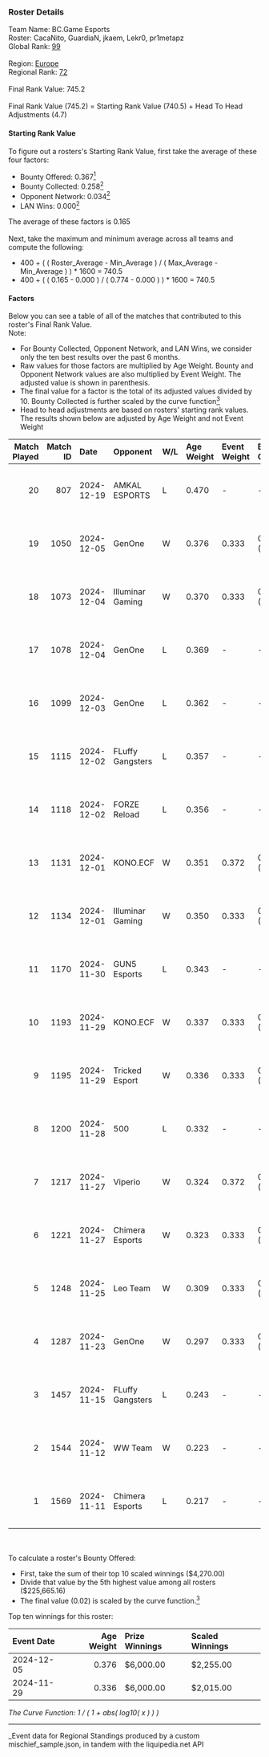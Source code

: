 ### Roster Details<br />
Team Name: BC.Game Esports<br />
Roster: CacaNito, GuardiaN, jkaem, Lekr0, pr1metapz<br />
Global Rank: [99](../../standings_global_2025_04_07.md)<br />
<br />
Region: [Europe]( ../../standings_europe_2025_04_07.md)<br />
Regional Rank: [72]( ../../standings_europe_2025_04_07.md)<br />
<br />
Final Rank Value:  745.2<br />
<br />
Final Rank Value (745.2) = Starting Rank Value (740.5) + Head To Head Adjustments (4.7)<br />

#### Starting Rank Value<br />
To figure out a rosters's Starting Rank Value, first take the average of these four factors:<br />
- Bounty Offered: 0.367[<sup>1</sup>](#table2)
- Bounty Collected: 0.258[<sup>2</sup>](#table1)
- Opponent Network: 0.034[<sup>2</sup>](#table1)
- LAN Wins: 0.000[<sup>2</sup>](#table1)

The average of these factors is 0.165<br />
<br />
Next, take the maximum and minimum average across all teams and compute the following:<br />
- 400 + ( ( Roster_Average - Min_Average ) / ( Max_Average - Min_Average ) ) * 1600 = 740.5
- 400 + ( ( 0.165 - 0.000 ) / ( 0.774 - 0.000 ) ) * 1600 = 740.5


#### Factors<br />
Below you can see a table of all of the matches that contributed to this roster's Final Rank Value.<br />
Note:<br />

- For Bounty Collected, Opponent Network, and LAN Wins, we consider only the ten best results over the past 6 months.
- Raw values for those factors are multiplied by Age Weight. Bounty and Opponent Network values are also multiplied by Event Weight. The adjusted value is shown in parenthesis.
- The final value for a factor is the total of its adjusted values divided by 10. Bounty Collected is further scaled by the curve function[<sup>3</sup>](#curveFunction)
- Head to head adjustments are based on rosters' starting rank values. The results shown below are adjusted by Age Weight and not Event Weight
<span id="table1"></span><br />


| Match Played | Match ID | Date       | Opponent         | W/L | Age Weight | Event Weight | Bounty Collected | Opponent Network | LAN Wins  | H2H Adj. | Roster                                      |
| -: | -: | :- | :- | :- | :- | :- | :- | :- | :- | -: | :- |
|           20 |      807 | 2024-12-19 | AMKAL ESPORTS    | L   | 0.470      | -            | -                | -                | -         |    -8.07 | CacaNito, GuardiaN, jkaem, Lekr0, pr1metapz |
|           19 |     1050 | 2024-12-05 | GenOne           | W   | 0.376      | 0.333        | 0.007 (0.001)    | 0.362 (0.045)    | 0 (0.000) |     5.87 | CacaNito, GuardiaN, jkaem, Lekr0, pr1metapz |
|           18 |     1073 | 2024-12-04 | Illuminar Gaming | W   | 0.370      | 0.333        | 0.004 (0.000)    | 0.161 (0.020)    | 0 (0.000) |     5.32 | CacaNito, GuardiaN, jkaem, Lekr0, pr1metapz |
|           17 |     1078 | 2024-12-04 | GenOne           | L   | 0.369      | -            | -                | -                | -         |    -5.81 | CacaNito, GuardiaN, jkaem, Lekr0, pr1metapz |
|           16 |     1099 | 2024-12-03 | GenOne           | L   | 0.362      | -            | -                | -                | -         |    -5.94 | CacaNito, GuardiaN, jkaem, Lekr0, pr1metapz |
|           15 |     1115 | 2024-12-02 | FLuffy Gangsters | L   | 0.357      | -            | -                | -                | -         |    -6.76 | CacaNito, GuardiaN, jkaem, Lekr0, pr1metapz |
|           14 |     1118 | 2024-12-02 | FORZE Reload     | L   | 0.356      | -            | -                | -                | -         |    -6.62 | CacaNito, GuardiaN, jkaem, Lekr0, pr1metapz |
|           13 |     1131 | 2024-12-01 | KONO.ECF         | W   | 0.351      | 0.372        | 0.017 (0.002)    | 0.272 (0.036)    | 0 (0.000) |     4.97 | CacaNito, GuardiaN, jkaem, Lekr0, pr1metapz |
|           12 |     1134 | 2024-12-01 | Illuminar Gaming | W   | 0.350      | 0.333        | 0.004 (0.000)    | 0.161 (0.019)    | 0 (0.000) |     4.83 | CacaNito, GuardiaN, jkaem, Lekr0, pr1metapz |
|           11 |     1170 | 2024-11-30 | GUN5 Esports     | L   | 0.343      | -            | -                | -                | -         |    -3.97 | CacaNito, GuardiaN, jkaem, Lekr0, pr1metapz |
|           10 |     1193 | 2024-11-29 | KONO.ECF         | W   | 0.337      | 0.333        | 0.017 (0.002)    | 0.272 (0.031)    | 0 (0.000) |     4.99 | CacaNito, GuardiaN, jkaem, Lekr0, pr1metapz |
|            9 |     1195 | 2024-11-29 | Tricked Esport   | W   | 0.336      | 0.333        | 0.027 (0.003)    | 0.583 (0.065)    | 0 (0.000) |     6.06 | CacaNito, GuardiaN, jkaem, Lekr0, pr1metapz |
|            8 |     1200 | 2024-11-28 | 500              | L   | 0.332      | -            | -                | -                | -         |    -2.48 | CacaNito, GuardiaN, jkaem, Lekr0, pr1metapz |
|            7 |     1217 | 2024-11-27 | Viperio          | W   | 0.324      | 0.372        | 0.002 (0.000)    | 0.034 (0.004)    | 0 (0.000) |     3.36 | CacaNito, GuardiaN, jkaem, Lekr0, pr1metapz |
|            6 |     1221 | 2024-11-27 | Chimera Esports  | W   | 0.323      | 0.333        | 0.014 (0.002)    | 0.375 (0.040)    | 0 (0.000) |     5.81 | CacaNito, GuardiaN, jkaem, Lekr0, pr1metapz |
|            5 |     1248 | 2024-11-25 | Leo Team         | W   | 0.309      | 0.333        | 0.017 (0.002)    | 0.408 (0.042)    | 0 (0.000) |     4.97 | CacaNito, GuardiaN, jkaem, Lekr0, pr1metapz |
|            4 |     1287 | 2024-11-23 | GenOne           | W   | 0.297      | 0.333        | 0.007 (0.001)    | 0.362 (0.036)    | 0 (0.000) |     4.76 | CacaNito, GuardiaN, jkaem, Lekr0, pr1metapz |
|            3 |     1457 | 2024-11-15 | FLuffy Gangsters | L   | 0.243      | -            | -                | -                | -         |    -4.46 | CacaNito, GuardiaN, jkaem, Lekr0, pr1metapz |
|            2 |     1544 | 2024-11-12 | WW Team          | W   | 0.223      | -            | -                | -                | -         |     0.92 | CacaNito, GuardiaN, jkaem, Lekr0, pr1metapz |
|            1 |     1569 | 2024-11-11 | Chimera Esports  | L   | 0.217      | -            | -                | -                | -         |    -3.03 | CacaNito, GuardiaN, jkaem, Lekr0, pr1metapz |

<br />
<span id="table2"></span><br />
To calculate a roster's Bounty Offered:<br />

- First, take the sum of their top 10 scaled winnings ($4,270.00)
- Divide that value by the 5th highest value among all rosters ($225,665.16)
- The final value (0.02) is scaled by the curve function.[<sup>3</sup>](#curveFunction)

Top ten winnings for this roster:<br />

| Event Date | Age Weight | Prize Winnings | Scaled Winnings |
| :- | -: | :- | :- |
| 2024-12-05 |      0.376 | $6,000.00      | $2,255.00       |
| 2024-11-29 |      0.336 | $6,000.00      | $2,015.00       |


<span id="curveFunction"></span>_The Curve Function: 1 / ( 1 + abs( log10( x ) ) )_<br />

---
_Event data for Regional Standings produced by a custom mischief_sample.json, in tandem with the liquipedia.net API<br />
